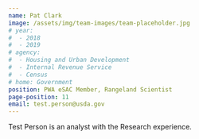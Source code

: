 ```yaml
---
name: Pat Clark
image: /assets/img/team-images/team-placeholder.jpg
# year:
#  - 2018
#  - 2019
# agency:   
#  - Housing and Urban Development
#  - Internal Revenue Service
#  - Census
# home: Government
position: PWA eSAC Member, Rangeland Scientist
page-position: 11
email: test.person@usda.gov
---
```


Test Person is an analyst with the Research experience.
